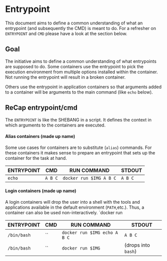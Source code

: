 # Entrypoint

This document aims to define a common understanding of what an entrypoint (and subsequently the CMD) is meant to do.
For a refresher on `ENTRYPOINT` and `CMD` please have a look at the section below.

## Goal

The initiative aims to define a common understanding of what entrypoints are supposed to do. 
Some containers use the entrypoint to pick the execution environment from multiple options installed within the container.
Not running the entrypoint will result in a broken container.

Others use the entrypoint in application containers so that arguments added to a container will be arguments to the main command (like `echo` below).


## ReCap entrypoint/cmd

The `ENTRYPOINT` is like the SHEBANG in a script. It defines the context in which arguments to the containers are executed. 

#### Alias containers (made up name)

Some use cases for containers are to substitute (`alias`) commands. 
For these containers it makes sense to prepare an entrypoint that sets up the container for the task at hand.

| ENTRYPOINT | CMD | RUN COMMAND | STDOUT |
| -----------| --- | ----- | ----- | 
| `echo` | `A B C` | `docker run $IMG A B C` | `A B C` |


#### Login containers (made up name)

A login containers will drop the user into a shell with the tools and applications available in the default environment (`PATH`,etc.).
Thus, a container can also be used non-interactively. `docker run 

| ENTRYPOINT | CMD | RUN COMMAND | STDOUT |
| -----------| --- | ----- | ----- | 
| `/bin/bash` | `` | `docker run $IMG echo A B C` | `A B C` |
| `/bin/bash` | `` | `docker run $IMG` | (drops into `bash`) |


